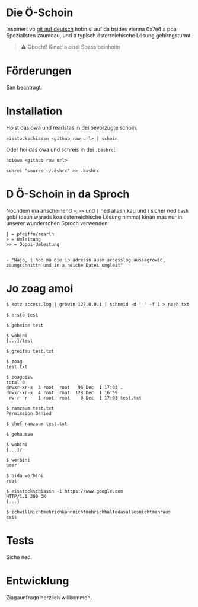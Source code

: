 # Die Ö-Schoin

Inspiriert vo [git auf deutsch](https://github.com/danielauener/git-auf-deutsch) hobn si auf da bsides vienna 0x7e6 a poa Spezialisten zaumdau, und a typisch österreichische Lösung gehirngsturmt.

> ⚠️ Obocht!
> Kinad a bissl Spass beinhoitn

# Förderungen

San beantragt.

# Installation

Hoist das owa und rearlstas in dei bevorzugte schoin.
```
eisstockschiassn <github raw url> | schoin
```

Oder hoi das owa und schreis in dei `.bashrc`:

```
hoiowa <github raw url>

schrei "source ~/.öshrc" >> .bashrc
```

# D Ö-Schoin in da Sproch
Nochdem ma anscheinend `>`, `>>` und `|` ned aliasn kau und i sicher ned `bash` gobi (daun warads koa österreichische Lösung nimma) kinan mas nur in unserer wunderschen Sproch verwenden:
```
| = pfeiffn/rearln
> = Umleitung
>> = Doppi-Umleitung


- "Najo, i hob ma die ip adressn ausm accesslog aussagröwid, zaumgschnittn und in a neiche Datei umgleit"
```

# Jo zoag amoi

```
$ kotz access.log | gröwin 127.0.0.1 | schneid -d ' ' -f 1 > naeh.txt

$ erstö test

$ geheine test

$ wobini
[...]/test

$ greifau test.txt

$ zoag
test.txt

$ zoagoiss
total 0
drwxr-xr-x  3 root  root   96 Dec  1 17:03 .
drwxr-xr-x  4 root  root  128 Dec  1 16:59 ..
-rw-r--r--  1 root  root    0 Dec  1 17:03 test.txt

$ ramzaum test.txt
Permission Denied

$ chef ramzaum test.txt

$ gehausse

$ wobini
[...]/

$ werbini
user

$ oida werbini
root

$ eisstockschiassn -i https://www.google.com
HTTP/1.1 200 OK
[...]

$ ichwillnichtmehrichkannnichtmehrichhaltedasallesnichtmehraus
exit
```

# Tests
Sicha ned.

# Entwicklung
Ziagaunfrogn herzlich willkommen.
